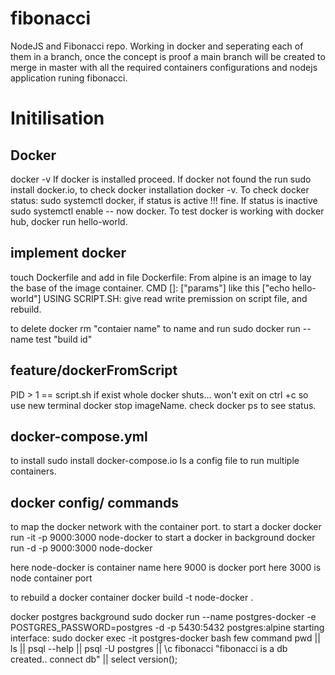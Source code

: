 # fibonacci
NodeJS and Fibonacci repo. Working in docker and seperating each of them in a branch, once the concept is proof a main branch will be created to merge in master with all the required containers configurations and nodejs application runing fibonacci. 
# Initilisation 
## Docker
docker -v 
If docker is installed proceed. If docker not found the run sudo install docker.io, to check docker installation docker -v. 
To check docker status: sudo systemctl docker, if status is active !!! fine. If status is inactive sudo systemctl enable -- now docker. 
To test docker is working with docker hub, docker run hello-world. 

## implement docker
touch Dockerfile and add in file Dockerfile: 
From alpine is an image to lay the base of the image container. 
CMD []: ["params"] like this ["echo hello-world"] 
USING SCRIPT.SH: give read write premission on script file, and rebuild.

to delete docker rm "contaier name"
to name and run sudo docker run --name test "build id"

## feature/dockerFromScript
PID > 1 == script.sh if exist whole docker shuts...
won't exit on ctrl +c so
use new terminal docker stop imageName. 
check docker ps to see status.

## docker-compose.yml
to install sudo install docker-compose.io
Is a config file to run multiple containers. 

## docker config/ commands
to map the docker network with the container port. 
to start a docker
docker run -it -p 9000:3000 node-docker
to start a docker in background
docker run -d -p 9000:3000 node-docker

here node-docker is container name
here 9000 is docker port
here 3000 is node container port

to rebuild a docker container 
   docker build -t node-docker .

docker postgres background 
sudo docker run --name postgres-docker -e POSTGRES_PASSWORD=postgres -d -p 5430:5432  postgres:alpine
starting interface: 
    sudo docker exec -it postgres-docker bash
    few command pwd || ls || psql --help || psql -U postgres || \c fibonacci "fibonacci is a db created.. connect db" || select version();